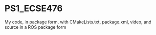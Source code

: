# PS1_ECSE476
My code, in package form, with CMakeLists.txt, package.xml, video, and source in a ROS package form
